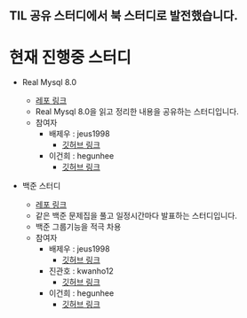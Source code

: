 ## TIL 공유 스터디에서 북 스터디로 발전했습니다.

# 현재 진행중 스터디
- Real Mysql 8.0
  - [레포 링크](https://github.com/TILBookStudy/Real-Mysql8.0-Study)
  - Real Mysql 8.0을 읽고 정리한 내용을 공유하는 스터디입니다.
  - 참여자
    - 배제우 : jeus1998
      - [깃허브 링크](https://github.com/jeus1998)
    - 이건희 : hegunhee
      - [깃허브 링크](https://github.com/hegunhee)
     
- 백준 스터디
  - [레포 링크](https://github.com/TILBookStudy/backjoon-study)
  - 같은 백준 문제집을 풀고 일정시간마다 발표하는 스터디입니다.
  - 백준 그룹기능을 적극 차용
  - 참여자
    - 배제우 : jeus1998
      - [깃허브 링크](https://github.com/jeus1998)
    - 진관호 : kwanho12
      - [깃허브 링크](https://github.com/kwanho12)
    - 이건희 : hegunhee
      - [깃허브 링크](https://github.com/hegunhee)

<!--

**Here are some ideas to get you started:**

🙋‍♀️ A short introduction - what is your organization all about?
🌈 Contribution guidelines - how can the community get involved?
👩‍💻 Useful resources - where can the community find your docs? Is there anything else the community should know?
🍿 Fun facts - what does your team eat for breakfast?
🧙 Remember, you can do mighty things with the power of [Markdown](https://docs.github.com/github/writing-on-github/getting-started-with-writing-and-formatting-on-github/basic-writing-and-formatting-syntax)
-->
